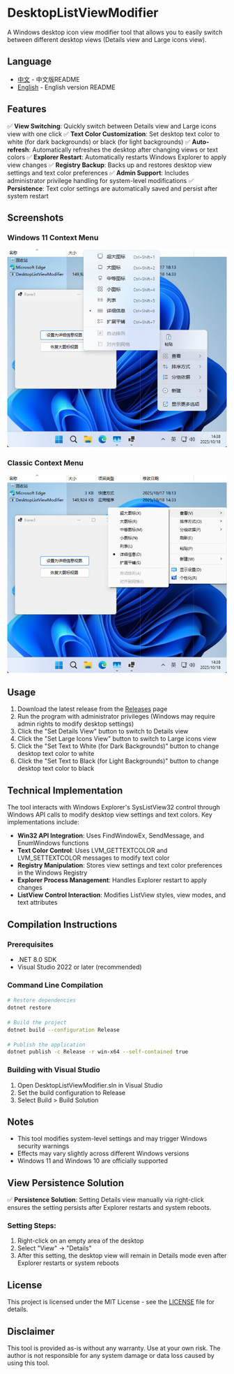 # DesktopListViewModifier

A Windows desktop icon view modifier tool that allows you to easily switch between different desktop views (Details view and Large icons view).

## Language
- [中文](README.md) - 中文版README
- [English](README_EN.md) - English version README

## Features

✅ **View Switching**: Quickly switch between Details view and Large icons view with one click
✅ **Text Color Customization**: Set desktop text color to white (for dark backgrounds) or black (for light backgrounds)
✅ **Auto-refresh**: Automatically refreshes the desktop after changing views or text colors
✅ **Explorer Restart**: Automatically restarts Windows Explorer to apply view changes
✅ **Registry Backup**: Backs up and restores desktop view settings and text color preferences
✅ **Admin Support**: Includes administrator privilege handling for system-level modifications
✅ **Persistence**: Text color settings are automatically saved and persist after system restart

## Screenshots

### Windows 11 Context Menu
![Windows 11 Context Menu](img/Snipaste_2025-10-18_14-38-04.png)

### Classic Context Menu
![Classic Context Menu](img/Snipaste_2025-10-18_14-38-26.png)

## Usage

1. Download the latest release from the [Releases](https://github.com/thiswod/DesktopListViewModifier/releases) page
2. Run the program with administrator privileges (Windows may require admin rights to modify desktop settings)
3. Click the "Set Details View" button to switch to Details view
4. Click the "Set Large Icons View" button to switch to Large icons view
5. Click the "Set Text to White (for Dark Backgrounds)" button to change desktop text color to white
6. Click the "Set Text to Black (for Light Backgrounds)" button to change desktop text color to black

## Technical Implementation

The tool interacts with Windows Explorer's SysListView32 control through Windows API calls to modify desktop view settings and text colors. Key implementations include:

- **Win32 API Integration**: Uses FindWindowEx, SendMessage, and EnumWindows functions
- **Text Color Control**: Uses LVM_GETTEXTCOLOR and LVM_SETTEXTCOLOR messages to modify text color
- **Registry Manipulation**: Stores view settings and text color preferences in the Windows Registry
- **Explorer Process Management**: Handles Explorer restart to apply changes
- **ListView Control Interaction**: Modifies ListView styles, view modes, and text attributes

## Compilation Instructions

### Prerequisites
- .NET 8.0 SDK
- Visual Studio 2022 or later (recommended)

### Command Line Compilation

```bash
# Restore dependencies
dotnet restore

# Build the project
dotnet build --configuration Release

# Publish the application
dotnet publish -c Release -r win-x64 --self-contained true
```

### Building with Visual Studio
1. Open DesktopListViewModifier.sln in Visual Studio
2. Set the build configuration to Release
3. Select Build > Build Solution

## Notes

- This tool modifies system-level settings and may trigger Windows security warnings
- Effects may vary slightly across different Windows versions
- Windows 11 and Windows 10 are officially supported

## View Persistence Solution

✅ **Persistence Solution**: Setting Details view manually via right-click ensures the setting persists after Explorer restarts and system reboots.

### Setting Steps:
1. Right-click on an empty area of the desktop
2. Select "View" → "Details"
3. After this setting, the desktop view will remain in Details mode even after Explorer restarts or system reboots

## License

This project is licensed under the MIT License - see the [LICENSE](LICENSE) file for details.

## Disclaimer

This tool is provided as-is without any warranty. Use at your own risk. The author is not responsible for any system damage or data loss caused by using this tool.